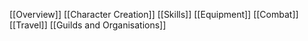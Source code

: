 [[Overview]]
[[Character Creation]]
[[Skills]]
[[Equipment]]
[[Combat]]
[[Travel]]
[[Guilds and Organisations]]
